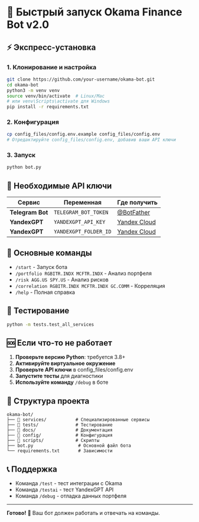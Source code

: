 # 🚀 Быстрый запуск Okama Finance Bot v2.0

## ⚡ Экспресс-установка

### 1. Клонирование и настройка
```bash
git clone https://github.com/your-username/okama-bot.git
cd okama-bot
python3 -m venv venv
source venv/bin/activate  # Linux/Mac
# или venv\Scripts\activate для Windows
pip install -r requirements.txt
```

### 2. Конфигурация
```bash
cp config_files/config.env.example config_files/config.env
# Отредактируйте config_files/config.env, добавив ваши API ключи
```

### 3. Запуск
```bash
python bot.py
```

## 🔑 Необходимые API ключи

| Сервис | Переменная | Где получить |
|--------|------------|--------------|
| **Telegram Bot** | `TELEGRAM_BOT_TOKEN` | [@BotFather](https://t.me/botfather) |
| **YandexGPT** | `YANDEXGPT_API_KEY` | [Yandex Cloud](https://cloud.yandex.ru/) |
| **YandexGPT** | `YANDEXGPT_FOLDER_ID` | [Yandex Cloud](https://cloud.yandex.ru/) |

## 📱 Основные команды

- `/start` - Запуск бота
- `/portfolio RGBITR.INDX MCFTR.INDX` - Анализ портфеля
- `/risk AGG.US SPY.US` - Анализ рисков
- `/correlation RGBITR.INDX MCFTR.INDX GC.COMM` - Корреляция
- `/help` - Полная справка

## 🧪 Тестирование

```bash
python -m tests.test_all_services
```

## 🆘 Если что-то не работает

1. **Проверьте версию Python**: требуется 3.8+
2. **Активируйте виртуальное окружение**
3. **Проверьте API ключи** в config_files/config.env
4. **Запустите тесты** для диагностики
5. **Используйте команду** `/debug` в боте

## 📁 Структура проекта

```
okama-bot/
├── 📁 services/           # Специализированные сервисы
├── 📁 tests/              # Тестирование
├── 📁 docs/               # Документация
├── 📁 config/             # Конфигурация
├── 📁 scripts/            # Скрипты
├── bot.py                 # Основной файл бота
└── requirements.txt       # Зависимости
```

## 📞 Поддержка

- Команда `/test` - тест интеграции с Okama
- Команда `/testai` - тест YandexGPT API
- Команда `/debug` - отладка данных портфеля

---

**Готово!** 🎉 Ваш бот должен работать и отвечать на команды.
